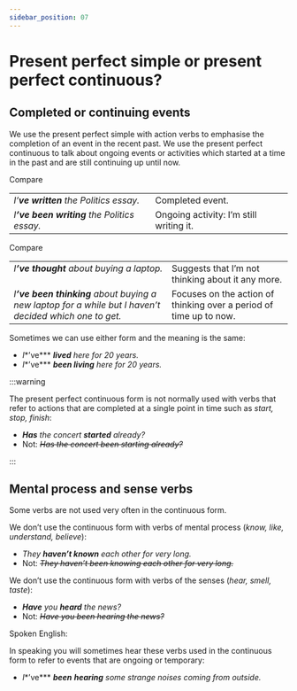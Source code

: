 ```yaml
---
sidebar_position: 07
---
```


# Present perfect simple or present perfect continuous?

## Completed or continuing events

We use the present perfect simple with action verbs to emphasise the completion of an event in the recent past. We use the present perfect continuous to talk about ongoing events or activities which started at a time in the past and are still continuing up until now.

Compare

<table><tbody><tr valign="top"><td><i>I’</i><b><i>ve written </i></b><i>the Politics essay.</i></td><td>Completed event.</td></tr><tr valign="top"><td><i>I</i><b><i>’ve</i></b><i> </i><b><i>been</i></b><i> </i><b><i>writing</i></b><i> the Politics essay.</i></td><td>Ongoing activity: I’m still writing it.</td></tr></tbody></table>

Compare

<table><tbody><tr valign="top"><td><i>I</i><b><i>’ve</i></b><i> </i><b><i>thought</i></b><i> about buying a laptop.</i></td><td>Suggests that I’m not thinking about it any more.</td></tr><tr valign="top"><td><i>I</i><b><i>’ve</i></b><i> </i><b><i>been thinking</i></b><i> about buying a new laptop for a while but I haven’t decided which one to get.</i></td><td>Focuses on the action of thinking over a period of time up to now.</td></tr></tbody></table>

Sometimes we can use either form and the meaning is the same:

- *I**’ve*** ***lived** here for 20 years.*
- *I**’ve*** ***been living** here for 20 years.*

:::warning

The present perfect continuous form is not normally used with verbs that refer to actions that are completed at a single point in time such as *start, stop, finish*:

- ***Has*** *the concert **started** already?*
- Not: *~~Has the concert been starting already?~~*

:::

## Mental process and sense verbs

Some verbs are not used very often in the continuous form.

We don’t use the continuous form with verbs of mental process (*know, like, understand, believe*):

- *They **haven’t known** each other for very long.*
- Not: *~~They haven’t been knowing each other for very long.~~*

We don’t use the continuous form with verbs of the senses (*hear, smell, taste*):

- ***Have*** *you **heard** the news?*
- Not: *~~Have you been hearing the news?~~*

Spoken English:

In speaking you will sometimes hear these verbs used in the continuous form to refer to events that are ongoing or temporary:

- *I**’ve*** ***been*** ***hearing** some strange noises coming from outside.*
